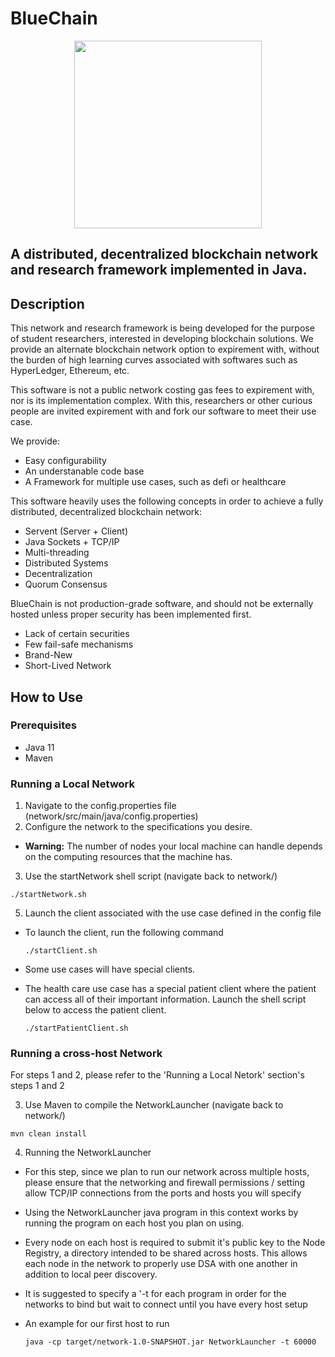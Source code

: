 # BlueChain

<p align="center">
  <img src="https://github.com/peytonlundquist/network/blob/master/bluechainlogo.png"  width="300" height="300">
</p>


## A distributed, decentralized blockchain network and research framework implemented in Java.

## Description
This network and research framework is being developed for the purpose of student researchers, interested in developing blockchain solutions. We provide an alternate blockchain network option to expirement with, without the burden of high learning curves associated with softwares such as HyperLedger, Ethereum, etc. 

This software is not a public network costing gas fees to expirement with, nor is its implementation complex. With this, researchers or other curious people are invited expirement with and fork our software to meet their use case.

We provide:
  - Easy configurability
  - An understanable code base
  - A Framework for multiple use cases, such as defi or healthcare

This software heavily uses the following concepts in order to achieve a fully distributed, decentralized blockchain network:
  - Servent (Server + Client)
  - Java Sockets + TCP/IP
  - Multi-threading
  - Distributed Systems
  - Decentralization
  - Quorum Consensus
  
BlueChain is not production-grade software, and should not be externally hosted unless proper security has been implemented first.
  - Lack of certain securities
  - Few fail-safe mechanisms
  - Brand-New
  - Short-Lived Network

## How to Use
### Prerequisites
  - Java 11
  - Maven

### Running a Local Network
  1. Navigate to the config.properties file (network/src/main/java/config.properties)
  2. Configure the network to the specifications you desire. 
  
  - **Warning:** The number of nodes your local machine can handle depends on the computing resources that the machine has.
  
  3. Use the startNetwork shell script (navigate back to network/)
    
    ./startNetwork.sh
    
  5. Launch the client associated with the use case defined in the config file

  - To launch the client, run the following command
    
        ./startClient.sh

  - Some use cases will have special clients.
  - The health care use case has a special patient client where the patient can access all of their important information.
  Launch the shell script below to access the patient client.

        ./startPatientClient.sh
    
      
### Running a cross-host Network
  For steps 1 and 2, please refer to the 'Running a Local Netork' section's steps 1 and 2
  
  3. Use Maven to compile the NetworkLauncher (navigate back to network/)
  
    mvn clean install
  
  4. Running the NetworkLauncher

  - For this step, since we plan to run our network across multiple hosts, please ensure that the networking and firewall permissions / setting allow TCP/IP connections from the ports and hosts you will specify
  - Using the NetworkLauncher java program in this context works by running the program on each host you plan on using. 
  - Every node on each host is required to submit it's public key to the Node Registry, a directory intended to be shared across hosts. This allows each node in the network to properly use DSA with one another in addition to local peer discovery.
  - It is suggested to specify a '-t <timedWaitDelayMilliseconds> for each program in order for the networks to bind but wait to connect until you have every host setup
  - An example for our first host to run

    `java -cp target/network-1.0-SNAPSHOT.jar NetworkLauncher -t 60000`